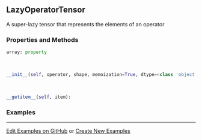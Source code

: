 ## <a id="McUtils.Zachary.LazyTensors.LazyOperatorTensor">LazyOperatorTensor</a>
A super-lazy tensor that represents the elements of an operator

### Properties and Methods
```python
array: property
```
<a id="McUtils.Zachary.LazyTensors.LazyOperatorTensor.__init__">&nbsp;</a>
```python
__init__(self, operator, shape, memoization=True, dtype=<class 'object'>, fill=None): 
```

<a id="McUtils.Zachary.LazyTensors.LazyOperatorTensor.__getitem__">&nbsp;</a>
```python
__getitem__(self, item): 
```

### Examples


___

[Edit Examples on GitHub](https://github.com/McCoyGroup/References/edit/gh-pages/Documentation/examples/McUtils/Zachary/LazyTensors/LazyOperatorTensor.md) or 
[Create New Examples](https://github.com/McCoyGroup/References/new/gh-pages/?filename=Documentation/examples/McUtils/Zachary/LazyTensors/LazyOperatorTensor.md)